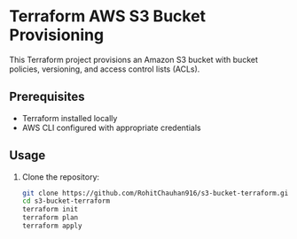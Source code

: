 # Terraform AWS S3 Bucket Provisioning

This Terraform project provisions an Amazon S3 bucket with bucket policies, versioning, and access control lists (ACLs).

## Prerequisites

- Terraform installed locally
- AWS CLI configured with appropriate credentials

## Usage

1. Clone the repository:

   ```bash
   git clone https://github.com/RohitChauhan916/s3-bucket-terraform.git
   cd s3-bucket-terraform
   terraform init
   terraform plan
   terraform apply
